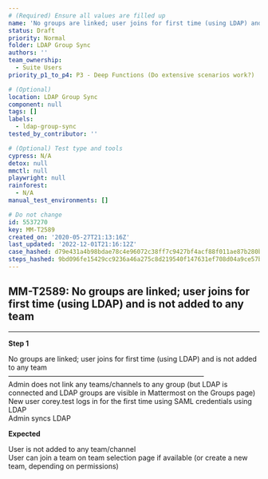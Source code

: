 ```yaml
---
# (Required) Ensure all values are filled up
name: 'No groups are linked; user joins for first time (using LDAP) and is not added to any team'
status: Draft
priority: Normal
folder: LDAP Group Sync
authors: ''
team_ownership:
  - Suite Users
priority_p1_to_p4: P3 - Deep Functions (Do extensive scenarios work?)

# (Optional)
location: LDAP Group Sync
component: null
tags: []
labels:
  - ldap-group-sync
tested_by_contributor: ''

# (Optional) Test type and tools
cypress: N/A
detox: null
mmctl: null
playwright: null
rainforest:
  - N/A
manual_test_environments: []

# Do not change
id: 5537270
key: MM-T2589
created_on: '2020-05-27T21:13:16Z'
last_updated: '2022-12-01T21:16:12Z'
case_hashed: d79e431a4b98bdae78c4e96072c38ff7c9427bf4acf88f011ae87b280bbcb612aba8e72717faf0ef2d093fcfe02446b7
steps_hashed: 9bd096fe15429cc9236a46a275c8d219540f147631ef708d04a9ce57b1c3aaa50531f012b91568e01a5d754883908030
---
```


<!-- (Auto-generated) Based on frontmatter's "key" and "name" -->

## MM-T2589: No groups are linked; user joins for first time (using LDAP) and is not added to any team

---

**Step 1**

No groups are linked; user joins for first time (using LDAP) and is not added to any team\
————————————————————————————\
Admin does not link any teams/channels to any group (but LDAP is connected and LDAP groups are visible in Mattermost on the Groups page)\
New user corey.test logs in for the first time using SAML credentials using LDAP\
Admin syncs LDAP

**Expected**

User is not added to any team/channel\
User can join a team on team selection page if available (or create a new team, depending on permissions)

